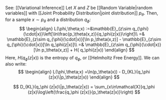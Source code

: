 See: [[Variational Inference]]
Let $X$ and $Z$ be [[Random Variable|random variables]] with [[Joint Probability Distribution|joint distribution]] $p_\theta$.
Then, for a sample $x\sim p_\theta$ and a distribution $q_\phi$:
$$
\begin{align}
L(\phi,\theta;x) :=&\mathbb{E}_{z\sim q_{\phi}(\cdot|x)}\left[\ln\frac{p_\theta(x,z)}{q_\phi(z|x)}\right]\\
=& \mathbb{E}_{z\sim q_{\phi}(\cdot|x)}[\ln p_\theta(x,z)] - \mathbb{E}_{z\sim q_{\phi}(\cdot|x)}[\ln q_\phi(z|x)]\\
=& \mathbb{E}_{z\sim q_{\phi}(\cdot|x)}[\ln p_\theta(x,z)] + H( q_\phi(z|x))
\end{align}
$$
Here, $H(q_\phi(z|x))$ is the entropy of $q_\phi$, or [[Helmholtz Free Energy]].
We can also write:
$$
\begin{align}
L(\phi,\theta;x) =\ln(p_\theta(x)) - D_{KL}(q_\phi (z|x)\|p_\theta(z|x))
\end{align}
$$

$$
D_{KL}(q_\phi (z|x)\|p_\theta(z|x)) = \sum_{x\in\mathcal{X}}q_\phi (z|x)\log\left(\frac{q_\phi (z|x)}{p_\theta(z|x)}\right)
$$